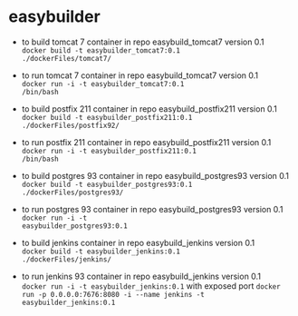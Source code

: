 easybuilder
===========

- to build tomcat 7 container in repo easybuild_tomcat7 version 0.1<BR>
<code>docker build -t easybuilder_tomcat7:0.1 ./dockerFiles/tomcat7/</code>

- to run tomcat 7 container in repo easybuild_tomcat7 version 0.1<BR>
<code>docker run -i -t easybuilder_tomcat7:0.1 /bin/bash</code>

- to build postfix 211 container in repo easybuild_postfix211 version 0.1<BR>
<code>docker build -t easybuilder_postfix211:0.1 ./dockerFiles/postfix92/</code>

- to run postfix 211 container in repo easybuild_postfix211 version 0.1<BR>
<code>docker run -i -t easybuilder_postfix211:0.1 /bin/bash</code>

- to build postgres 93 container in repo easybuild_postgres93 version 0.1<BR>
<code>docker build -t easybuilder_postgres93:0.1 ./dockerFiles/postgres93/</code>

- to run postgres 93 container in repo easybuild_postgres93 version 0.1<BR>
<code>docker run -i -t easybuilder_postgres93:0.1</code>

- to build jenkins container in repo easybuild_jenkins version 0.1<BR>
<code>docker build -t easybuilder_jenkins:0.1 ./dockerFiles/jenkins/</code>

- to run jenkins 93 container in repo easybuild_jenkins version 0.1<BR>
<code>docker run -i -t easybuilder_jenkins:0.1</code>
with exposed port
<code>docker run -p 0.0.0.0:7676:8080 -i --name jenkins -t  easybuilder_jenkins:0.1</code>
